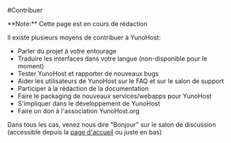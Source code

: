 #Contribuer

<div class="alert alert-danger">**Note:** Cette page est en cours de rédaction</div>

Il existe plusieurs moyens de contribuer à YunoHost:

* Parler du projet à votre entourage
* Traduire les interfaces dans votre langue (non-disponible pour le moment)
* Tester YunoHost et rapporter de nouveaux bugs
* Aider les utilisateurs de YunoHost sur le FAQ et sur le salon de support
* Participer à la rédaction de la documentation
* Faire le packaging de nouveaux services/webapps pour YunoHost
* S'impliquer dans le développement de YunoHost
* Faire un don à l'association YunoHost.org

Dans tous les cas, venez nous dire "Bonjour" sur le salon de discussion (accessible depuis la [page d'accueil](/index_fr) ou juste en bas)

